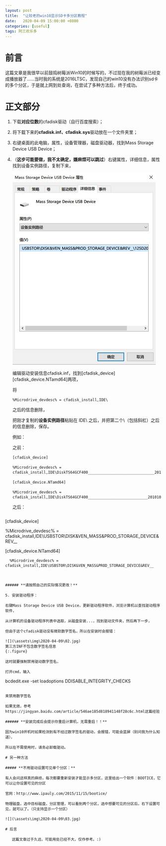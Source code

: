 ```yaml
---
layout: post
title:  "让较老的win10显示SD卡多分区教程"
date:   2020-04-09 15:00:00 +0800
categories: [useful]
tags: 阿三欢乐多
---
```


# 前言

​	这篇文章是我很早以前鼓捣树莓派Win10的时候写的，不过现在我的树莓派已经变成播放器了......当时我的系统是2016LTSC，发现自己的win10没有办法识别sd卡的多个分区，于是就上网到处查询，在尝试了多种方法后，终于成功。

# 正文部分

1. 下载**对应位数**的cfadisk驱动（自行百度搜索）；

2. 将下载下来的**cfadisk.inf、cfadisk.sys**驱动放在一个文件夹里；

3. 右键桌面的此电脑，属性，设备管理器，磁盘驱动器，找到Mass Storage Device USB Device；

4. （**这步可能要做，我不太确定，嫌麻烦可以跳过**）右键属性，详细信息，属性找到设备实例路径，复制下来，

   ![](\assets\img\2020-04-09\01.jpg)

   编辑驱动安装信息cfadisk.inf，找到[cfadisk_device][cfadisk_device.NTamd64]两项，

   将

   ```
   %Microdrive_devdesc% = cfadisk_install,IDE\
   ```

   之后的信息删除，

   把刚才复制的**设备实例路径**粘贴在 IDE\ 之后，并把第二个\（包括斜杠）之后的信息删除，保存。

   例如：

   之前：
   ```
   [cfadisk_device]

   %Microdrive_devdesc% = cfadisk_install,IDE\DiskTS64GCF400______________________________20101008

   [cfadisk_device.NTamd64]

   %Microdrive_devdesc% = cfadisk_install,IDE\DiskTS64GCF400___________________________20101008
   ```
   之后：

   ```
[cfadisk_device]
   
   %Microdrive_devdesc% = cfadisk_install,IDE\USBSTOR\DISK&VEN_MASS&PROD_STORAGE_DEVICE&REV__
   
   [cfadisk_device.NTamd64]
   
      %Microdrive_devdesc% = cfadisk_install,IDE\USBSTOR\DISK&VEN_MASS&PROD_STORAGE_DEVICE&REV__
   ```


   ###### **请按照自己的实际情况更改！**

5. 安装驱动程序：

   右键Mass Storage Device USB Device，更新驱动程序软件，浏览计算机以查找驱动程序软件，

   从计算机的设备驱动程序列表中选取，从磁盘安装...，找到驱动文件夹，然后再下一步，

   但由于这个cfadisk驱动没有微软数字签名，所以在安装时会报错：

   ![](\assets\img\2020-04-09\02.jpg)
   第三方INF不包含数字签名信息
   {:.figure}
   
   这时就要强制禁用驱动数字签名，
   
   打开cmd，输入
   
   ```
   bcdedit.exe -set loadoptions DDISABLE_INTEGRITY_CHECKS
   ```
   
   来禁用数字签名
   
   如果无效，参考https://jingyan.baidu.com/article/546ae185d818941148f28c6c.html这篇经验
   
   ###### **安装完成后会提示你重启计算机，无需重启！！**
   
   因为win10开机时如果检测到有不经过数字签名的驱动，会报错，可能会蓝屏（别问我为什么知道），
   
   所以在不需使用时，请务必卸载驱动。

# 另一种方法

##### **不用驱动设置可见单个分区：**

有人会问这样真的麻烦，每次都要重新安装才能显示多分区，这里给出一个软件：BOOTICE，它可以让你设置可见的分区

官网：http://www.ipauly.com/2015/11/15/bootice/

物理磁盘，选中目标磁盘，分区管理，可以看到两个分区，选中想要可见的分区后，右下设置可见，就可以了。（只支持显示一个分区）

![](\assets\img\2020-04-09\03.jpg)

# 后言

​	这篇文章过于久远，可能用处已经不大，仅作参考。:)